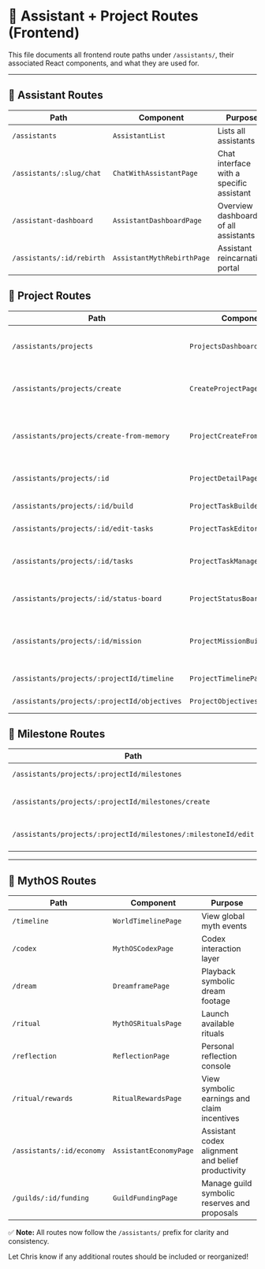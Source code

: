 # 🧭 Assistant + Project Routes (Frontend)

This file documents all frontend route paths under `/assistants/`, their associated React components, and what they are used for.

---

## 🔹 Assistant Routes

| Path                     | Component                | Purpose                                  |
| ------------------------ | ------------------------ | ---------------------------------------- |
| `/assistants`            | `AssistantList`          | Lists all assistants                     |
| `/assistants/:slug/chat` | `ChatWithAssistantPage`  | Chat interface with a specific assistant |
| `/assistant-dashboard`   | `AssistantDashboardPage` | Overview dashboard of all assistants     |
| `/assistants/:id/rebirth` | `AssistantMythRebirthPage` | Assistant reincarnation portal |

## 🔹 Project Routes

| Path                                         | Component                     | Purpose                                          |
| -------------------------------------------- | ----------------------------- | ------------------------------------------------ |
| `/assistants/projects`                       | `ProjectsDashboardPage`       | Lists all assistant-linked projects              |
| `/assistants/projects/create`                | `CreateProjectPage`           | Full page project creation form                  |
| `/assistants/projects/create-from-memory`    | `ProjectCreateFromMemoryPage` | Creates a project by selecting existing memories |
| `/assistants/projects/:id`                   | `ProjectDetailPage`           | Detail view for one project                      |
| `/assistants/projects/:id/build`             | `ProjectTaskBuilderPage`      | Guided task builder                              |
| `/assistants/projects/:id/edit-tasks`        | `ProjectTaskEditor`           | Edit tasks manually                              |
| `/assistants/projects/:id/tasks`             | `ProjectTaskManagerPage`      | Task list manager with status updates            |
| `/assistants/projects/:id/status-board`      | `ProjectStatusBoardPage`      | Kanban-style overview                            |
| `/assistants/projects/:id/mission`           | `ProjectMissionBuilderPage`   | Auto-generate a project mission statement        |
| `/assistants/projects/:projectId/timeline`   | `ProjectTimelinePage`         | Timeline visualization                           |
| `/assistants/projects/:projectId/objectives` | `ProjectObjectivesPage`       | Objective breakdown                              |

## 🔹 Milestone Routes

| Path                                                           | Component             | Purpose                    |
| -------------------------------------------------------------- | --------------------- | -------------------------- |
| `/assistants/projects/:projectId/milestones`                   | `MilestonesPage`      | Milestone overview         |
| `/assistants/projects/:projectId/milestones/create`            | `MilestoneCreatePage` | Create a new milestone     |
| `/assistants/projects/:projectId/milestones/:milestoneId/edit` | `MilestoneEditPage`   | Edit an existing milestone |

---

## 🔹 MythOS Routes

| Path | Component | Purpose |
| ---- | --------- | ------- |
| `/timeline` | `WorldTimelinePage` | View global myth events |
| `/codex` | `MythOSCodexPage` | Codex interaction layer |
| `/dream` | `DreamframePage` | Playback symbolic dream footage |
| `/ritual` | `MythOSRitualsPage` | Launch available rituals |
| `/reflection` | `ReflectionPage` | Personal reflection console |
| `/ritual/rewards` | `RitualRewardsPage` | View symbolic earnings and claim incentives |
| `/assistants/:id/economy` | `AssistantEconomyPage` | Assistant codex alignment and belief productivity |
| `/guilds/:id/funding` | `GuildFundingPage` | Manage guild symbolic reserves and proposals |

✅ **Note:** All routes now follow the `/assistants/` prefix for clarity and consistency.

Let Chris know if any additional routes should be included or reorganized!
